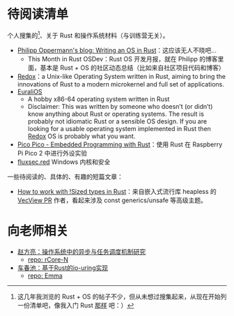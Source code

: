 # 待阅读清单

个人搜集的[^personal]、关于 Rust 和操作系统材料（与训练营无关）。


* [Philipp Oppermann's blog: Writing an OS in Rust](https://os.phil-opp.com/)：这应该无人不晓吧...
  * This Month in Rust OSDev：Rust OS 开发月报，就在 Philipp 的博客里面，基本是 Rust + OS 的社区动态总结（比如来自社区项目代码和博客）
* [Redox]：a Unix-like Operating System written in Rust, aiming to bring the innovations of Rust to a modern microkernel and full set of applications.
* [EuraliOS](https://github.com/bendudson/EuraliOS/blob/main/doc/journal/)
  * A hobby x86-64 operating system written in Rust
  * Disclaimer: This was written by someone who doesn’t (or didn’t) know anything about Rust or operating systems.
    The result is probably not idiomatic Rust or a sensible OS design.
    If you are looking for a usable operating system implemented in Rust then [Redox] OS is probably what you want.
* [Pico Pico - Embedded Programming with Rust](https://pico.implrust.com/)：使用 Rust 在 Raspberry Pi Pico 2 中进行外设实验
* [fluxsec.red](https://fluxsec.red/) Windows 内核和安全

[Redox]: https://www.redox-os.org/

[^personal]: 这几年我浏览的 Rust + OS 的帖子不少，但从未想过搜集起来，从现在开始列一份清单吧，像我入门 
Rust [那样](https://www.yuque.com/zhoujiping/programming/rust-materials)  吧：）

一些待阅读的、具体的、有趣的短篇文章：
* [How to work with !Sized types in Rust](https://sgued.fr/blog/heapless-howto/)：来自嵌入式流行库 heapless 的
  [VecView PR](https://github.com/rust-embedded/heapless/pull/425) 作者，看起来涉及 const generics/unsafe 等高级主题。

# 向老师相关

* [赵方亮：操作系统中的异步与任务调度机制研究](https://www.yuque.com/xyong-9fuoz/hg8kgr/xd49izet7xd38gdy)
  * [repo: rCore-N](https://github.com/CtrlZ233/rCore-N)
* [车春池：基于Rust的io-uring实现](https://www.yuque.com/xyong-9fuoz/hg8kgr/rstmxmyv1zutm84y#7774d41c)
  * [repo: Emma](https://github.com/sekirio-rs/Emma)

